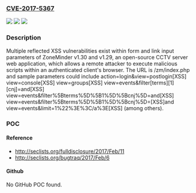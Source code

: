 ### [CVE-2017-5367](https://cve.mitre.org/cgi-bin/cvename.cgi?name=CVE-2017-5367)
![](https://img.shields.io/static/v1?label=Product&message=n%2Fa&color=blue)
![](https://img.shields.io/static/v1?label=Version&message=n%2Fa&color=blue)
![](https://img.shields.io/static/v1?label=Vulnerability&message=n%2Fa&color=brighgreen)

### Description

Multiple reflected XSS vulnerabilities exist within form and link input parameters of ZoneMinder v1.30 and v1.29, an open-source CCTV server web application, which allows a remote attacker to execute malicious scripts within an authenticated client's browser. The URL is /zm/index.php and sample parameters could include action=login&view=postlogin[XSS] view=console[XSS] view=groups[XSS] view=events&filter[terms][1][cnj]=and[XSS] view=events&filter%5Bterms%5D%5B1%5D%5Bcnj%5D=and[XSS] view=events&filter%5Bterms%5D%5B1%5D%5Bcnj%5D=[XSS]and view=events&limit=1%22%3E%3C/a%3E[XSS] (among others).

### POC

#### Reference
- http://seclists.org/fulldisclosure/2017/Feb/11
- http://seclists.org/bugtraq/2017/Feb/6

#### Github
No GitHub POC found.

